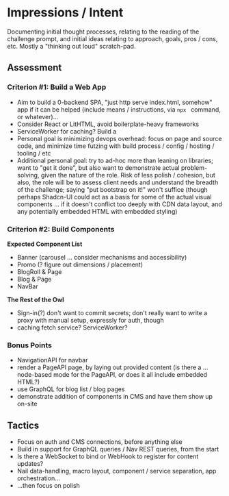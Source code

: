 # Impressions / Intent

Documenting initial thought processes, relating to the reading of the challenge prompt, and initial ideas relating to approach, goals, pros / cons, etc. Mostly a "thinking out loud" scratch-pad.

## Assessment

### Criterion #1: Build a Web App

- Aim to build a 0-backend SPA, "just http serve index.html, somehow" app if it can be helped (include means / instructions, via `npx ` command, or whatever)...
- Consider React or LitHTML, avoid boilerplate-heavy frameworks
- ServiceWorker for caching? Build a 
- Personal goal is minimizing devops overhead: focus on page and source code, and minimize time futzing with build process / config / hosting / tooling / etc
- Additional personal goal: try to ad-hoc more than leaning on libraries; want to "get it done", but also want to demonstrate actual problem-solving, given the nature of the role. Risk of less polish / cohesion, but also, the role will be to assess client needs and understand the breadth of the challenge; saying "put bootstrap on it!" won't suffice (though perhaps Shadcn-UI could act as a basis for some of the actual visual components ... if it doesn't conflict too deeply with CDN data layout, and any potentially embedded HTML with embedded styling)


### Criterion #2: Build Components

**Expected Component List**  

- Banner (carousel ... consider mechanisms and accessibility)
- Promo (? figure out dimensions / placement)
- BlogRoll & Page
- Blog & Page
- NavBar

**The Rest of the Owl**

- Sign-in(?) don't want to commit secrets; don't really want to write a proxy with manual setup, expressly for auth, though
- caching fetch service? ServiceWorker?


### Bonus Points

- NavigationAPI for navbar
- render a PageAPI page, by laying out provided content (is there a ... node-based mode for the PageAPI, or does it all include embedded HTML?)
- use GraphQL for blog list / blog pages
- demonstrate addition of components in CMS and have them show up on-site

## Tactics

- Focus on auth and CMS connections, before anything else
- Build in support for GraphQL queries / Nav REST queries, from the start
- Is there a WebSocket to bind or WebHook to register for content updates?
- Nail data-handling, macro layout, component / service separation, app orchestration...
- ...then focus on polish
